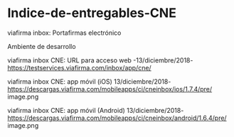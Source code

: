 # Indice-de-entregables-CNE

viafirma inbox: Portafirmas electrónico

Ambiente de desarrollo 

viafirma inbox CNE: URL para acceso web -13/diciembre/2018-
https://testservices.viafirma.com/inbox/app/cne/

viafirma inbox CNE: app móvil (iOS) 13/diciembre/2018-
https://descargas.viafirma.com/mobileapps/ci/cneinbox/ios/1.7.4/pre/
image.png

viafirma inbox CNE: app móvil (Android) 13/diciembre/2018-
https://descargas.viafirma.com/mobileapps/ci/cneinbox/android/1.6.4/pre/
image.png
